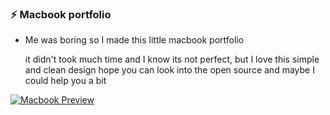 ### ⚡ Macbook portfolio

- Me was boring so I made this little macbook portfolio

  it didn't took much time and I know its not perfect, but I love this simple and clean design
  hope you can look into the open source and maybe I could help you a bit 

[![Macbook Preview](https://github.com/username/repository/blob/main/images/macOS_preview.png?raw=true)](https://github.com/username/repository/blob/main/macOS_preview?raw=true)


